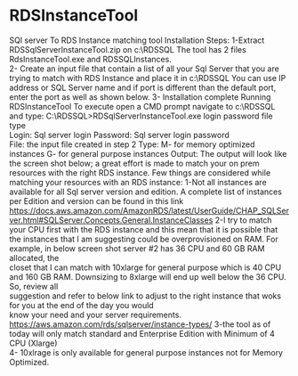 # RDSInstanceTool
SQl server To RDS Instance matching tool
Installation Steps: 
1-Extract RDSSqlServerInstanceTool.zip on c:\RDSSQL 
  The tool has 2 files RdsInstanceTool.exe and RDSSQLInstances.  
2- Create an input file that contain a list of all your Sql Server that you are trying to match with RDS 
  Instance and place it in c:\RDSSQL 
  You can use IP address or SQL Server name and if port is different than the default port, enter the port as well as shown below. 
3- Installation complete 
 Running RDSInstanceTool 
  To execute open a CMD prompt navigate to c:\RDSSQL and type: 
  C:\RDSSQL>RDSqlServerInstanceTool.exe login password file type  
  Login: Sql server login 
  Password: Sql server login password  
  File: the input file created in step 2 
  Type: M- for memory optimized instances G- for general purpose instances 
Output: 
The output will look like the screen shot below; a great effort is made to match your on prem resources with the right RDS instance. Few things are considered while matching your resources with an RDS instance: 
  1-Not all instances are available for all Sql server version and edition. 
    A complete list of instances per Edition and version can be found in this link 
    https://docs.aws.amazon.com/AmazonRDS/latest/UserGuide/CHAP_SQLServer.html#SQLServer.Concepts.General.InstanceClasses 
  2-I try to match your CPU first with the RDS instance and this mean that it is possible that the instances that I am suggesting could be overprovisioned on RAM. 
    For example, in below screen shot server #2 has 36 CPU and 60 GB RAM allocated, the    
    closet that I can match with 10xlarge for general purpose which is 40 CPU and 160 GB RAM. Downsizing to 8xlarge will end up well below the 36 CPU. So, review all       
    suggestion and refer to below link to adjust to the right instance that woks for you at the end of the day you would  
    know your need and your server requirements. 
    https://aws.amazon.com/rds/sqlserver/instance-types/ 
  3-the tool as of today will only match standard and Enterprise Edition with Minimum of 4 CPU (Xlarge)  
  4- 10xlrage is only available for general purpose instances not for Memory Optimized. 

 

 

 

 
